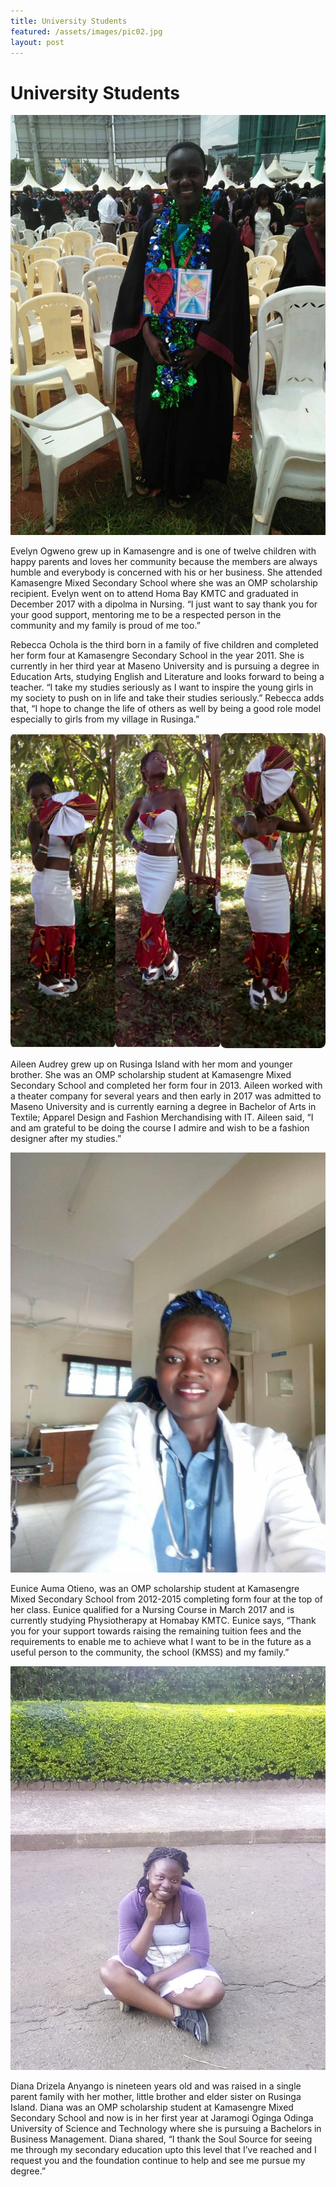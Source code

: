 ```yaml
---
title: University Students
featured: /assets/images/pic02.jpg
layout: post
---
```

# University Students

<img class="bio" src="/assets/images/Evelyne Graduation.jpg"/> 
<p>Evelyn Ogweno grew up in Kamasengre and is one of twelve children with happy parents and loves her community because the members are always humble and everybody is concerned with his or her business.  She attended Kamasengre Mixed Secondary School where she was an OMP scholarship recipient. Evelyn went on to attend Homa Bay KMTC and graduated in December 2017 with a dipolma in Nursing.  “I just want to say thank you for your good support, mentoring me to be a respected person in the community and my family is proud of me too.” </p> 


<p>Rebecca Ochola is the third born in a family of five children and completed her form four at Kamasengre Secondary School in the year 2011.
She is currently in her third year at Maseno University and is pursuing a degree in Education Arts, studying English and Literature and  looks forward to being a teacher.
“I take my studies seriously as I want to inspire the young girls in my society to push on in life and take their studies seriously.” Rebecca adds that, “I hope to change the life of others as well by being a good role model especially to girls from my village in Rusinga.”
</p>

<img class="bio" src="/assets/images/1461761033573.jpg"/>
<p>Aileen Audrey grew up on Rusinga Island with her mom and younger brother.  She was an OMP scholarship student at Kamasengre Mixed Secondary School and completed her form four in 2013. Aileen worked with a theater company for several years and then early in 2017 was admitted to Maseno University and is currently earning a degree in Bachelor of Arts in Textile; Apparel Design and Fashion Merchandising with IT. Aileen said,  “I and am grateful to be doing the course I admire and wish to be a fashion designer after my studies.”</p>

<img class="bio" src="/assets/images/Eunice Auma.jpg"/>
<p>Eunice Auma Otieno, was an OMP scholarship student at Kamasengre Mixed Secondary School from 2012-2015  completing form four at the top of her class.
Eunice qualified for a Nursing Course in March 2017  and is currently studying Physiotherapy at Homabay KMTC.  Eunice says, “Thank you for your support towards raising the remaining tuition fees and the requirements to enable me to achieve what I want to be in the future as a useful person to the community, the school (KMSS) and my family.”</p>

<img class="bio" src="/assets/images/IMG_20171230_152941 (1).jpg"/>
<p>Diana Drizela Anyango is nineteen years old and was raised in a single parent family with her mother, little brother and elder sister on Rusinga Island.  Diana was an OMP scholarship student at Kamasengre Mixed Secondary School and now is in her first year at Jaramogi Oginga Odinga University of Science and Technology where she is pursuing a Bachelors in Business Management. 
Diana shared, “I thank the Soul Source for seeing me through my secondary education upto this level that I’ve reached and I request you and the foundation continue to help and see me pursue my degree.”</p>

